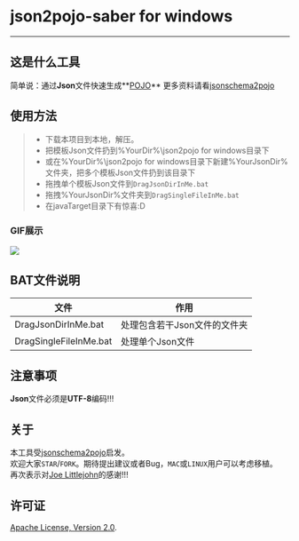 # **json2pojo-saber for windows**

------

## 这是什么工具

简单说：通过**Json**文件快速生成**[POJO](http://en.wikipedia.org/wiki/Plain_Old_Java_Object)**
更多资料请看[jsonschema2pojo](https://github.com/joelittlejohn/jsonschema2pojo)

## 使用方法
> * 下载本项目到本地，解压。
> * 把模板Json文件扔到%YourDir%\json2pojo for windows目录下
> * 或在%YourDir%\json2pojo for windows目录下新建%YourJsonDir%文件夹，把多个模板Json文件扔到该目录下
> * 拖拽单个模板Json文件到`DragJsonDirInMe.bat`
> * 拖拽%YourJsonDir%文件夹到`DragSingleFileInMe.bat`
> * 在javaTarget目录下有惊喜:D

### GIF展示
![](https://raw.githubusercontent.com/johnwatson5412/json2pojo-saber-for-windows/master/showcase.gif)

## BAT文件说明

| 文件  |作用   |
| ------|-------|
| DragJsonDirInMe.bat      | 处理包含若干Json文件的文件夹 |
| DragSingleFileInMe.bat   | 处理单个Json文件 |

## 注意事项

**Json**文件必须是**UTF-8**编码!!!

## 关于
本工具受[jsonschema2pojo](https://github.com/joelittlejohn/jsonschema2pojo)启发。<br>
欢迎大家`STAR`/`FORK`。期待提出建议或者Bug，`MAC`或`LINUX`用户可以考虑移植。<br>
再次表示对[Joe Littlejohn](https://twitter.com/joelittlejohn)的感谢!!!

## 许可证
[Apache License, Version 2.0](http://www.apache.org/licenses/LICENSE-2.0).
